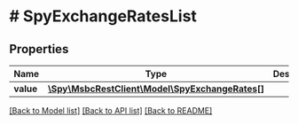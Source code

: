 # # SpyExchangeRatesList

## Properties

Name | Type | Description | Notes
------------ | ------------- | ------------- | -------------
**value** | [**\Spy\MsbcRestClient\Model\SpyExchangeRates[]**](SpyExchangeRates.md) |  | [optional]

[[Back to Model list]](../../README.md#models) [[Back to API list]](../../README.md#endpoints) [[Back to README]](../../README.md)
